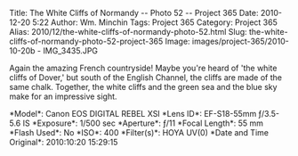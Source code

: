Title: The White Cliffs of Normandy -- Photo 52 -- Project 365
Date: 2010-12-20 5:22
Author: Wm. Minchin
Tags: Project 365
Category: Project 365
Alias: 2010/12/the-white-cliffs-of-normandy-photo-52.html
Slug: the-white-cliffs-of-normandy-photo-52-project-365
Image: images/project-365/2010-10-20b - IMG_3435.JPG

Again the amazing French countryside! Maybe you're heard of 'the white
cliffs of Dover,' but south of the English Channel, the cliffs are made
of the same chalk. Together, the white cliffs and the green sea and the
blue sky make for an impressive sight.

<div markdown=1 class="photo-infobox">
*Model*: Canon EOS DIGITAL REBEL XSI  
*Lens ID*: EF-S18-55mm ƒ/3.5-5.6 IS  
*Exposure*: 1/500 sec  
*Aperture*: ƒ/11  
*Focal Length*: 55 mm  
*Flash Used*: No  
*ISO*: 400  
*Filter(s)*: HOYA UV(0)  
*Date and Time Original*: 2010:10:20 15:29:15
</div>
